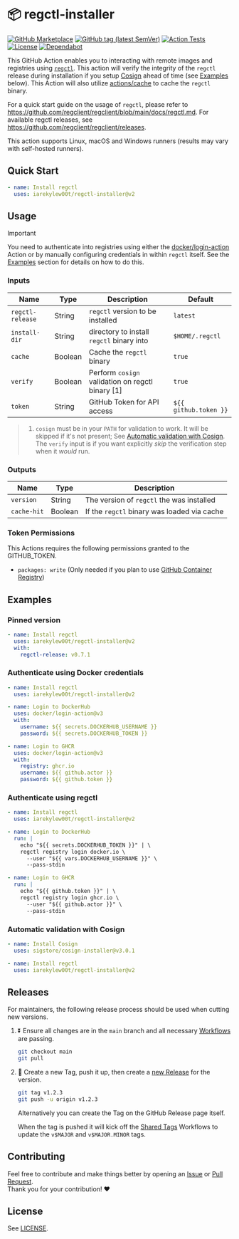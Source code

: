 # 📦 regctl-installer

[![GitHub Marketplace](https://img.shields.io/badge/Marketplace-regctl--installer-blue?style=flat&logo=github)](https://github.com/marketplace/actions/regctl-installer)
[![GitHub tag (latest SemVer)](https://img.shields.io/github/v/tag/IAreKyleW00t/regctl-installer?style=flat&label=Latest%20Version&color=blue)](https://github.com/IAreKyleW00t/regctl-installer/tags)
[![Action Tests](https://github.com/IAreKyleW00t/regctl-installer/actions/workflows/test.yml/badge.svg)](https://github.com/IAreKyleW00t/regctl-installer/actions/workflows/test.yml)
[![License](https://img.shields.io/github/license/IAreKyleW00t/regctl-installer?label=License)](https://github.com/IAreKyleW00t/regctl-installer/blob/main/LICENSE)
[![Dependabot](https://img.shields.io/badge/Dependabot-0366d6?style=flat&logo=dependabot&logoColor=white)](.github/dependabot.yml)

This GitHub Action enables you to interacting with remote images and registries
using [`regctl`](https://github.com/google/go-containerregistry/tree/main/cmd/regctl).
This action will verify the integrity of the `regctl` release during installation
if you setup [Cosign](https://docs.sigstore.dev/cosign/overview/) ahead of
time (see [Examples](#examples) below). This Action will also utilize
[actions/cache](https://github.com/actions/cache) to cache the `regctl` binary.

For a quick start guide on the usage of `regctl`, please refer to
https://github.com/regclient/regclient/blob/main/docs/regctl.md. For available
regctl releases, see https://github.com/regclient/regclient/releases.

This action supports Linux, macOS and Windows runners (results may vary with self-hosted runners).

## Quick Start

```yaml
- name: Install regctl
  uses: iarekylew00t/regctl-installer@v2
```

## Usage

> [!IMPORTANT]
>
> You need to authenticate into registries using either the
> [docker/login-action](https://github.com/docker/login-action) Action or by
> manually configuring credentials in within `regctl` itself. See the
> [Examples](#examples) section for details on how to do this.

### Inputs

| Name             | Type    | Description                                      | Default               |
| ---------------- | ------- | ------------------------------------------------ | --------------------- |
| `regctl-release` | String  | `regctl` version to be installed                 | `latest`              |
| `install-dir`    | String  | directory to install `regctl` binary into        | `$HOME/.regctl`       |
| `cache`          | Boolean | Cache the `regctl` binary                        | `true`                |
| `verify`         | Boolean | Perform `cosign` validation on regctl binary [1] | `true`                |
| `token`          | String  | GitHub Token for API access                      | `${{ github.token }}` |

> 1. `cosign` must be in your `PATH` for validation to work. It will be skipped
>    if it's not present; See
>    [Automatic validation with Cosign](#automatic-validation-with-cosign).
>    The `verify` input is if you want explicitly _skip_ the verification step when it _would_ run.

### Outputs

| Name        | Type    | Description                                 |
| ----------- | ------- | ------------------------------------------- |
| `version`   | String  | The version of `regctl` the was installed   |
| `cache-hit` | Boolean | If the `regctl` binary was loaded via cache |

### Token Permissions

This Actions requires the following permissions granted to the GITHUB_TOKEN.

- `packages: write` (Only needed if you plan to use
  [GitHub Container Registry](https://docs.github.com/en/packages/working-with-a-github-packages-registry/working-with-the-container-registry))

## Examples

### Pinned version

```yaml
- name: Install regctl
  uses: iarekylew00t/regctl-installer@v2
  with:
    regctl-release: v0.7.1
```

### Authenticate using Docker credentials

```yaml
- name: Install regctl
  uses: iarekylew00t/regctl-installer@v2

- name: Login to DockerHub
  uses: docker/login-action@v3
  with:
    username: ${{ secrets.DOCKERHUB_USERNAME }}
    password: ${{ secrets.DOCKERHUB_TOKEN }}

- name: Login to GHCR
  uses: docker/login-action@v3
  with:
    registry: ghcr.io
    username: ${{ github.actor }}
    password: ${{ github.token }}
```

### Authenticate using regctl

```yaml
- name: Install regctl
  uses: iarekylew00t/regctl-installer@v2

- name: Login to DockerHub
  run: |
    echo "${{ secrets.DOCKERHUB_TOKEN }}" | \
    regctl registry login docker.io \
      --user "${{ vars.DOCKERHUB_USERNAME }}" \
      --pass-stdin

- name: Login to GHCR
  run: |
    echo "${{ github.token }}" | \
    regctl registry login ghcr.io \
      --user "${{ github.actor }}" \
      --pass-stdin
```

### Automatic validation with Cosign

```yaml
- name: Install Cosign
  uses: sigstore/cosign-installer@v3.0.1

- name: Install regctl
  uses: iarekylew00t/regctl-installer@v2
```

## Releases

For maintainers, the following release process should be used when cutting new
versions.

1. ⏬ Ensure all changes are in the `main` branch and all necessary
   [Workflows](https://github.com/IAreKyleW00t/regctl-installer/actions) are
   passing.

   ```sh
   git checkout main
   git pull
   ```

2. 🔖 Create a new Tag, push it up, then create a
   [new Release](https://github.com/IAreKyleW00t/regctl-installer/releases/new)
   for the version.

   ```sh
   git tag v1.2.3
   git push -u origin v1.2.3
   ```

   Alternatively you can create the Tag on the GitHub Release page itself.

   When the tag is pushed it will kick off the
   [Shared Tags](https://github.com/IAreKyleW00t/regctl-installer/actions/workflows/shared-tags.yml)
   Workflows to update the `v$MAJOR` and `v$MAJOR.MINOR` tags.

## Contributing

Feel free to contribute and make things better by opening an
[Issue](https://github.com/IAreKyleW00t/regctl-installer/issues) or
[Pull Request](https://github.com/IAreKyleW00t/regctl-installer/pulls).  
Thank you for your contribution! ❤️

## License

See [LICENSE](https://github.com/IAreKyleW00t/regctl-installer/blob/main/LICENSE).

